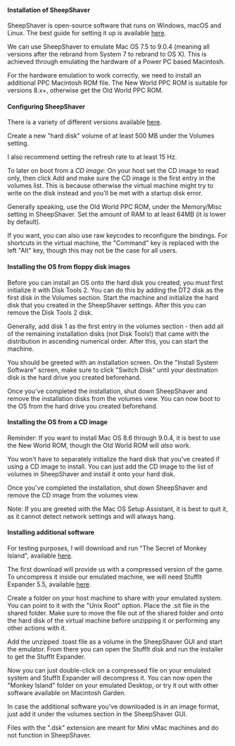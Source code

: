 #### Installation of SheepShaver
SheepShaver is open-source software that runs on Windows, macOS and Linux. The best guide for setting it up is available [here](https://www.emaculation.com/doku.php/sheepshaver).

We can use SheepShaver to emulate Mac OS 7.5 to 9.0.4 (meaning all versions after the rebrand from System 7 to rebrand to OS X). This is achieved through emulating the hardware of a Power PC based Macintosh. 

For the hardware emulation to work correctly, we need to install an additional PPC Macintosh ROM file. The New World PPC ROM is suitable for versions 8.x+, otherwise get the Old World PPC ROM. 

#### Configuring SheepShaver
There is a variety of different versions available [here](https://macintoshgarden.org/apps/mac-os-install-cd-library).

Create a new "hard disk" volume of at least 500 MB under the Volumes setting.

I also recommend setting the refresh rate to at least 15 Hz.

To later on boot from a *CD image*: On your host set the CD image to read only, then click Add and make sure the CD image is the first entry in the volumes list. This is because otherwise the virtual machine might try to write on the disk instead and you'll be met with a startup disk error.

Generally speaking, use the Old World PPC ROM, under the Memory/Misc setting in SheepShaver. Set the amount of RAM to at least 64MB (it is lower by default).

If you want, you can also use raw keycodes to reconfigure the bindings. For shortcuts in the virtual machine, the "Command" key is replaced with the left "Alt" key, though this may not be the case for all users. 
 

#### Installing the OS from floppy disk images

Before you can install an OS onto the hard disk you created, you must first initialize it with Disk Tools 2. You can do this by adding the DT2 disk as the first disk in the Volumes section. Start the machine and initialize the hard disk that you created in the SheepShaver settings. After this you can remove the Disk Tools 2 disk. 

Generally, add disk 1 as the first entry in the volumes section - then add all of the remaining installation disks (not Disk Tools!) that came with the distribution in ascending numerical order. After this, you can start the machine.

You should be greeted with an installation screen. On the "Install System Software" screen, make sure to click "Switch Disk" until your destination disk is the hard drive you created beforehand. 

Once you've completed the installation, shut down SheepShaver and remove the installation disks from the volumes view. You can now boot to the OS from the hard drive you created beforehand. 

#### Installing the OS from a CD image
Reminder: If you want to install Mac OS 8.6 through 9.0.4, it is best to use the New World ROM, though the Old World ROM will *also* work.

You won't have to separately initialize the hard disk that you've created if using a CD image to install. You can just add the CD image to the list of volumes in SheepShaver and install it onto your hard disk. 

Once you've completed the installation, shut down SheepShaver and remove the CD image from the volumes view. 

Note: If you are greeted with the Mac OS Setup Assistant, it is best to quit it, as it cannot detect network settings and will always hang.

#### Installing additional software

For testing purposes, I will download and run "The Secret of Monkey Island", available [here](https://macintoshgarden.org/games/secret-of-monkey-island). 

The first download will provide us with a compressed version of the game. To uncompress it inside our emulated machine, we will need StuffIt Expander 5.5, available [here](https://macintoshgarden.org/apps/stuffit-expander-55).

Create a folder on your host machine to share with your emulated system. You can point to it with the "Unix Root" option. Place the .sit file in the shared folder. Make sure to move the file out of the shared folder and onto the hard disk of the virtual machine before unzipping it or performing any other actions with it. 

Add the unzipped .toast file as a volume in the SheepShaver GUI and start the emulator. From there you can open the StuffIt disk and run the installer to get the StuffIt Expander.

Now you can just double-click on a compressed file on your emulated system and StuffIt Expander will decompress it. You can now open the "Monkey Island" folder on your emulated Desktop, or try it out with other software available on Macintosh Garden. 

In case the additional software you've downloaded is in an image format, just add it under the volumes section in the SheepShaver GUI. 

Files with the ".dsk" extension are meant for Mini vMac machines and do not function in SheepShaver.

